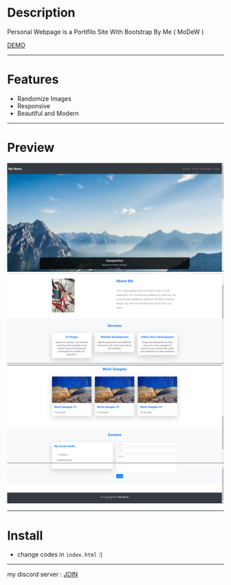 # Description
Personal Webpage is a Portifilo Site With Bootstrap By Me ( MoDeW )

[DEMO](https://hoseinfi.github.io/web-page-person)
_________________________________________
# Features
- Randomize Images
- Responsive
- Beautiful and Modern
_________________________________________
# Preview
![One](https://github.com/Hoseinfi/web-page-person/blob/main/one.png)
![Two](https://github.com/Hoseinfi/web-page-person/blob/main/two.png)
![Three](https://github.com/Hoseinfi/web-page-person/blob/main/three.png)
![Four](https://github.com/Hoseinfi/web-page-person/blob/main/4.png)
_________________________________________
# Install
- change codes in `index.html` :)
_________________________________________
my discord server : [JOIN](https://discord.gg/tckXBhv3Rw)
